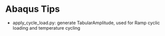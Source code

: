 # Abaqus Tips

- apply_cycle_load.py: generate TabularAmplitude, used for Ramp cyclic loading and temperature cycling
